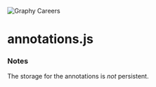 ![Graphy Careers](https://graphy-static.ams3.cdn.digitaloceanspaces.com/careers-alt.png)

# annotations.js


### Notes

The storage for the annotations is _not_ persistent.